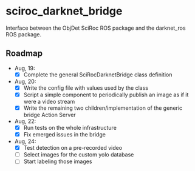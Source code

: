 # sciroc_darknet_bridge
Interface between the ObjDet SciRoc ROS package and the darknet_ros ROS package.

## Roadmap

- Aug, 19: 
	- [x] Complete the general SciRocDarknetBridge class definition
- Aug, 20:
	- [x] Write the config file with values used by the class
	- [x] Script a simple component to periodically publish an image as if it were a video stream
	- [x] Write the remaining two children/implementation of the generic bridge Action Server
- Aug, 22:
	- [x] Run tests on the whole infrastructure
	- [x] Fix emerged issues in the bridge
- Aug, 24:
	- [x] Test detection on a pre-recorded video
	- [ ] Select images for the custom yolo database
	- [ ] Start labeling those images
